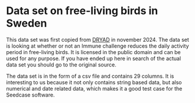 # Data set on free-living birds in Sweden

This data set was first copied from
[DRYAD](https://datadryad.org/stash/dataset/doi:10.5061/dryad.05qfttf7g)
in november 2024. The data set is looking at whether or not an Immune
challenge reduces the daily activity period in free-living birds. It is
licensed in the public domain and can be used for any purpose. If you
have ended up here in search of the actual data set you should go to the
original source.

The data set is in the form of a csv file and contains 29 columns. It is
interesting to us because it not only contains string based data, but
also numerical and date related data, which makes it a good test case
for the Seedcase software.